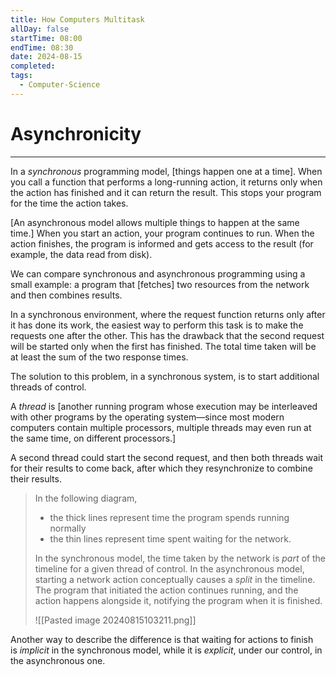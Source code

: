 ```yaml
---
title: How Computers Multitask
allDay: false
startTime: 08:00
endTime: 08:30
date: 2024-08-15
completed: 
tags:
  - Computer-Science
---
```


# Asynchronicity
---
In a _synchronous_ programming model, [things happen one at a time]. When you call a function that performs a long-running action, it returns only when the action has finished and it can return the result. This stops your program for the time the action takes.


[An asynchronous model allows multiple things to happen at the same time.] When you start an action, your program continues to run. When the action finishes, the program is informed and gets access to the result (for example, the data read from disk).


We can compare synchronous and asynchronous programming using a small example: a program that [fetches] two resources from the network and then combines results.


In a synchronous environment, where the request function returns only after it has done its work, the easiest way to perform this task is to make the requests one after the other. This has the drawback that the second request will be started only when the first has finished. The total time taken will be at least the sum of the two response times.


The solution to this problem, in a synchronous system, is to start additional threads of control. 

A _thread_ is [another running program whose execution may be interleaved with other programs by the operating system—since most modern computers contain multiple processors, multiple threads may even run at the same time, on different processors.]

A second thread could start the second request, and then both threads wait for their results to come back, after which they resynchronize to combine their results.


>	
>	In the following diagram, 
>	- the thick lines represent time the program spends running normally
>	- the thin lines represent time spent waiting for the network. 
>	 
>	In the synchronous model, the time taken by the network is _part_ of the timeline for a given thread of control. In the asynchronous model, starting a network action conceptually causes a _split_ in the timeline. The program that initiated the action continues running, and the action happens alongside it, notifying the program when it is finished.
>	
>	![[Pasted image 20240815103211.png]]
>	


Another way to describe the difference is that waiting for actions to finish is _implicit_ in the synchronous model, while it is _explicit_, under our control, in the asynchronous one.